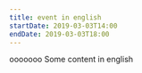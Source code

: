 ```yaml
---
title: event in english
startDate: 2019-03-03T14:00
endDate: 2019-03-03T18:00
---
```

ooooooo Some content in english
